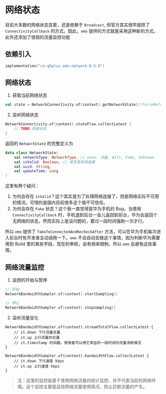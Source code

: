 # 网络状态

目前大多数的网络状态变更，还是依赖于 `Broadcast`, 但官方其实很早就除了 `ConnectivityCallback` 的方式。因此，`emo` 提供的方式就是采用这种新的方式。此外还添加了很弱的流量监控功能

## 依赖引入

```kts
implementation("cn.qhplus.emo:network:0.5.0")
```

## 网络状态

1. 获取当前网络状态

```kotlin
val state = NetworkConnectivity.of(context).getNetworkState(/*forceRefresh*/)
```

2. 监听网络状态

```kotlin
NetworkConnectivity.of(context).stateFlow.collectLatest {
    // TODO 网络状态
}
```

返回的 `NetworkState` 的完整定义为

```kotlin
data class NetworkState(
    val networkType: NetworkType, // none, 流量, Wifi, Fake, Unknown
    val isValid: Boolean, // 是否是有效连接
    val uuid: String,
    val updateTime: Long
)
```

这里有两个疑问：

1. 为何会存在 `isValid`？这个其实是为了处理网络连接了，但是网络实际不可用的情况。可惜的是国内目前很多这个值不可信任。
2. 为何会存在 `Fake` 状态？这个我一直觉得是华为手机的 Bug，当使用 `ConnectivityCallback` 时，手机退到后台一会儿返回到前台，华为会返回个无网络的状态，然而实际上是没问题的，要过一段时间强刷一次才行。

所以 `emo` 提供了 `fakeToConnectedAndRecheckAfter` 方法，可以在华为手机每次进入前台时有开发者主动调用一下。`emo` 不会自动去做这个事情，因为判断华为需要用到 Build 里的某些字段，现在的审核，会有频率限制，所以 `emo` 会避免这些事情。

## 网络流量监控

1. 监控的开始与暂停

```kotlin
// 开始
NetworkBandwidthSampler.of(context).startSampling()

// 停止
NetworkBandwidthSampler.of(context).stopSampling()

```

2. 监听流量变化

```
NetworkBandwidthSampler.of(context).streamTotalFlow.collectLatest {
    // it.down 下行流量总量
    // it.up 上行流量的总量
    // it.timestamp 时间戳，使用者可以用它来监听一段时间的流量消耗情况
}

NetworkBandwidthSampler.of(context).bandwidthFlow.collectLatest {
    // it.down 下行速度 kbps
    // it.up 上行速度 kbps
}
```

> 注：这里的监控是基于使用网络流量的统计监控，并不代表当前的网络环境。这个监控主要是监控网络流量使用情况，防止巨额流量的产生。